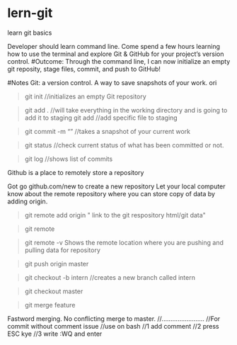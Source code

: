 # lern-git
learn git basics

Developer should learn command line. Come spend a few hours learning how to use the terminal and explore Git & GitHub for your project’s version control. 
#Outcome:
Through the command line, I can now initialize an empty git reposity, stage files, commit, and push to GitHub!

#Notes
Git: a version control. A way to save snapshots of your work. ori

> git init 
//initializes an empty Git repository

> git add .
//will take everything in the working directory and is going to add it to staging
> git add <file>
//add specific file to staging

> git commit -m “”
//takes a snapshot of your current work


> git status
//check current status of what has been committed or not.

>git log
//shows list of commits

Github is a place to remotely store a repository

Got go github.com/new to create a new repository
Let your local computer know about the remote repository where you can store copy of data by adding origin.

> git remote add origin " link to the git respository html/git data"

>git remote

>git remote -v
Shows the remote location where you are pushing and pulling data for repository

>git push origin master

> git checkout -b intern
//creates a new branch called intern

> git checkout master

>git merge feature

Fastword merging. No conflicting merge to master.
//........................
//For commit without comment issue 
//use on bash
//1 add comment 
//2 press ESC kye
//3 write :WQ and enter
